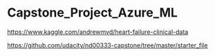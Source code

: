 # Capstone_Project_Azure_ML

https://www.kaggle.com/andrewmvd/heart-failure-clinical-data

https://github.com/udacity/nd00333-capstone/tree/master/starter_file
